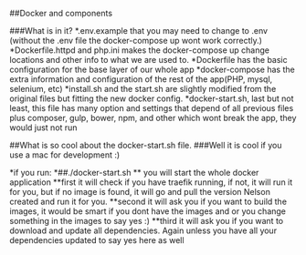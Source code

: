 ##Docker and components

###What is in it?
*.env.example that you may need to change to .env (without the .env file the docker-compose up wont work correctly.)
*Dockerfile.httpd and php.ini makes the docker-compose up change locations and other info to what we are used to. 
*Dockerfile has the basic configuration for the base layer of our whole app
*docker-compose has the extra information and configuration of the rest of the app(PHP, mysql, selenium, etc)
*install.sh and the start.sh are slightly modified from the original files but fitting the new docker config.
*docker-start.sh, last but not least, this file has many option and settings that depend of all previous files plus composer, gulp, bower, npm, and other which wont break the app, they would just not run

##What is so cool about the docker-start.sh file.
###Well it is cool if you use a mac for development :)

*if you run:
*##./docker-start.sh 
** you will start the whole docker application
**first it will check if you have traefik running, if not, it will run it for you, but if no image is found, it will go and pull the version Nelson created and run it for you. 
**second it will ask you if you want to build the images, it would be smart if you dont have the images and or you change something in the images to say yes :)
**third it will ask you if you want to download and update all dependencies. Again unless you have all your dependencies updated to say yes here as well


